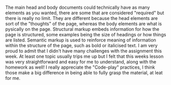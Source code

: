 The main head and body documents could technically have as many elements as  you wanted, there are some that are considered "required" but there is really no limit. They are different because the head elements are sort of the "thoughts" of the page, whereas the body elements are what is pysically on the page.
Structural markup embeds information for how the page is structured, some examples being the size of headings or how things are listed. Semantic markup is used to reinforce meaning of information within the structure of the page, such as bold or italicised text.
I am very proud to admit that I didn't have many challenges with the assignment this week. At least one topic usually trips me up but I felt that this weeks lesson was very straightforward and easy for me to understand, along with the homework as well! I really appreciate the "Code-play" practices, I think those make a big difference in being able to fully grasp the material, at leat for me. 
